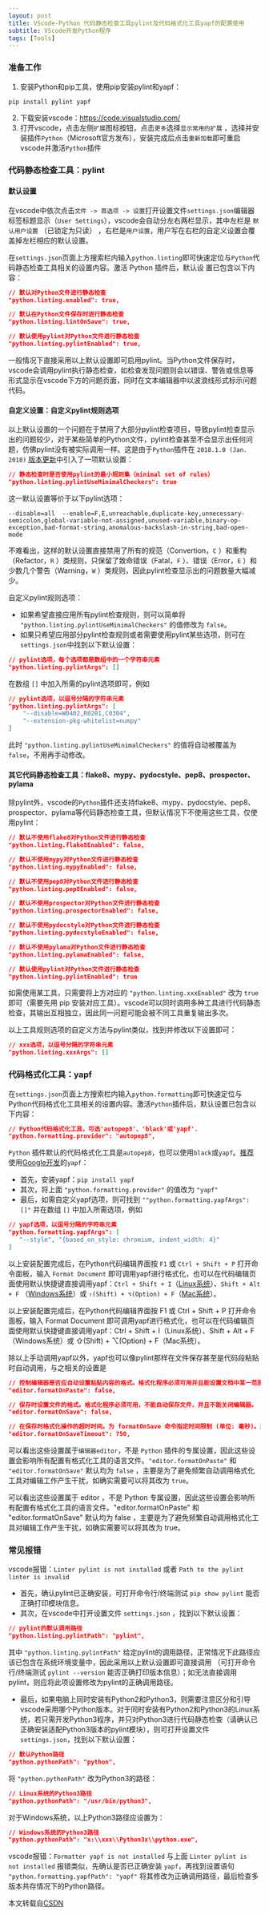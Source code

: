 ```yaml
---
layout: post
title: VScode-Python 代码静态检查工具pylint及代码格式化工具yapf的配置使用
subtitle: VScode开发Python程序
tags: [Tools]
---
```

<!-- ## VScode开发Python程序：代码静态检查工具pylint及代码格式化工具yapf的配置使用 -->

### 准备工作

1. 安装Python和pip工具，使用pip安装pylint和yapf：

```shell
pip install pylint yapf
```

2. 下载安装vscode：https://code.visualstudio.com/
3. 打开vscode，点击左侧`扩展`图标按钮，点击`更多`选择`显示常用的扩展` ，选择并安装插件`Python`（Microsoft官方发布），安装完成后点击`重新加载`即可重启vscode并激活`Python`插件

### 代码静态检查工具：pylint

#### 默认设置

在vscode中依次点击`文件 -> 首选项 -> 设置`打开设置文件`settings.json`编辑器标签标题显示（`User Settings`），vscode会自动分左右两栏显示，其中左栏是 `默认用户设置` （已锁定为只读） ，右栏是`用户设置`，用户写在右栏的自定义设置会覆盖掉左栏相应的默认设置。

在`settings.json`页面上方搜索栏内输入`python.linting`即可快速定位与`Python`代码静态检查工具相关的设置内容。激活 Python 插件后，默认设 置已包含以下内容：

```json
// 默认对Python文件进行静态检查
"python.linting.enabled": true,

// 默认在Python文件保存时进行静态检查
"python.linting.lintOnSave": true,

// 默认使用pylint对Python文件进行静态检查
"python.linting.pylintEnabled": true,
```

一般情况下直接采用以上默认设置即可启用pylint。当Python文件保存时，vscode会调用pylint执行静态检查，如检查发现问题则会以错误、警告或信息等形式显示在vscode下方的问题页面，同时在文本编辑器中以波浪线形式标示问题代码。

#### 自定义设置：自定义pylint规则选项

以上默认设置的一个问题在于禁用了大部分pylint检查项目，导致pylint检查显示出的问题较少，对于某些简单的Python文件，pylint检查甚至不会显示出任何问题，仿佛pylint没有被实际调用一样。这是由于`Python`插件在 `2018.1.0 (Jan. 2018)` [版本更新](https://devblogs.microsoft.com/python/python-in-visual-studio-code-jan-2018-release/)中引入了一项默认设置：

```json
// 静态检查时是否使用pylint的最小规则集（minimal set of rules）
"python.linting.pylintUseMinimalCheckers": true
```

这一默认设置等价于以下pylint选项：

```
--disable=all  --enable=F,E,unreachable,duplicate-key,unnecessary-semicolon,global-variable-not-assigned,unused-variable,binary-op-exception,bad-format-string,anomalous-backslash-in-string,bad-open-mode
```


不难看出，这样的默认设置直接禁用了所有的规范（Convertion，`C` ）和重构（Refactor，`R` ）类规则，只保留了致命错误（Fatal，`F` ）、错误（Error，`E` ）和少数几个警告（Warning，`W` ）类规则，因此pylint检查显示出的问题数量大幅减少。

自定义pylint规则选项：

- 如果希望直接应用所有pylint检查规则，则可以简单将 `"python.linting.pylintUseMinimalCheckers"` 的值修改为 `false`。
- 如果只希望应用部分pylint检查规则或者需要使用pylint某些选项，则可在`settings.json`中找到以下默认设置：

```json
// pylint选项，每个选项都是数组中的一个字符串元素
"python.linting.pylintArgs": []
```

在数组 `[]` 中加入所需的pylint选项即可，例如

```json
// pylint选项，以逗号分隔的字符串元素
"python.linting.pylintArgs": [
    "--disable=W0402,R0201,C0304", 
    "--extension-pkg-whitelist=numpy"
]
```

此时 `"python.linting.pylintUseMinimalCheckers"` 的值将自动被覆盖为 `false`，不用再手动修改。

#### 其它代码静态检查工具：flake8、mypy、pydocstyle、pep8、prospector、pylama

除pylint外，vscode的`Python`插件还支持flake8、mypy、pydocstyle、pep8、prospector、pylama等代码静态检查工具，但默认情况下不使用这些工具，仅使用pylint：

```json
// 默认不使用flake8对Python文件进行静态检查
"python.linting.flake8Enabled": false,

// 默认不使用mypy对Python文件进行静态检查
"python.linting.mypyEnabled": false,

// 默认不使用pep8对Python文件进行静态检查
"python.linting.pep8Enabled": false,

// 默认不使用prospector对Python文件进行静态检查
"python.linting.prospectorEnabled": false,

// 默认不使用pydocstyle对Python文件进行静态检查
"python.linting.pydocstyleEnabled": false,

// 默认不使用pylama对Python文件进行静态检查
"python.linting.pylamaEnabled": false,

// 默认使用pylint对Python文件进行静态检查
"python.linting.pylintEnabled": true
```

如需使用某工具，只需要将上方对应的 `"python.linting.xxxEnabled"` 改为 `true` 即可（需要先用 pip 安装对应工具）。vscode可以同时调用多种工具进行代码静态检查，其输出互相独立，因此同一问题可能会被不同工具重复输出多次。

以上工具规则选项的自定义方法与pylint类似，找到并修改以下设置即可：

```json
// xxx选项，以逗号分隔的字符串元素
"python.linting.xxxArgs": []
```

### 代码格式化工具：yapf

在`settings.json`页面上方搜索栏内输入`python.formatting`即可快速定位与Python代码格式化工具相关的设置内容。激活`Python`插件后，默认设置已包含以下内容：

```json
// Python代码格式化工具，可选'autopep8'、'black'或'yapf'.
"python.formatting.provider": "autopep8",
```

`Python` 插件默认的代码格式化工具是`autopep8`，也可以使用`black`或`yapf`。[推荐](https://blog.csdn.net/c1990h/article/details/80119873)使用[Google开发](https://github.com/google/yapf)的`yapf`：

- 首先，安装yapf：`pip install yapf`
- 其次，将上面 `"python.formatting.provider"` 的值改为 `"yapf"`
- 最后，如需自定义yapf选项，则可找到 `""python.formatting.yapfArgs": []"` 并在数组 `[]` 中加入所需选项，例如

```json
// yapf选项，以逗号分隔的字符串元素
"python.formatting.yapfArgs": [
   "--style", "{based_on_style: chromium, indent_width: 4}"
]
```


以上安装配置完成后，在Python代码编辑界面按 `F1` 或 `Ctrl + Shift + P` 打开命令面板，输入 `Format Document` 即可调用yapf进行格式化，也可以在代码编辑页面使用默认快捷键直接调用yapf：`Ctrl + Shift + I`（[Linux系统](https://code.visualstudio.com/shortcuts/keyboard-shortcuts-linux.pdf)）、`Shift + Alt + F` （[Windows系统](https://code.visualstudio.com/shortcuts/keyboard-shortcuts-windows.pdf)）或 `⇧(Shift) + ⌥(Option) + F`（[Mac系统](https://code.visualstudio.com/shortcuts/keyboard-shortcuts-macos.pdf)）。

以上安装配置完成后，在Python代码编辑界面按 F1 或 Ctrl + Shift + P 打开命令面板，输入 Format Document 即可调用yapf进行格式化，也可以在代码编辑页面使用默认快捷键直接调用yapf：Ctrl + Shift + I（Linux系统）、Shift + Alt + F （Windows系统）或 ⇧(Shift) + ⌥(Option) + F（Mac系统）。

除以上手动调用yapf以外，yapf也可以像pylint那样在文件保存甚至是代码段粘贴时自动调用，与之相关的设置是

```JSON
// 控制编辑器是否应自动设置粘贴内容的格式。格式化程序必须可用并且能设置文档中某一范围的格式。
"editor.formatOnPaste": false,

// 保存时设置文件的格式。格式化程序必须可用，不能自动保存文件，并且不能关闭编辑器。
"editor.formatOnSave": false,

// 在保存时格式化操作的超时时间。为 formatOnSave 命令指定时间限制 (单位: 毫秒)。运行超过设定时间的命令将被取消。
"editor.formatOnSaveTimeout": 750,
```


可以看出这些设置属于`编辑器editor`，不是 `Python` 插件的专属设置，因此这些设置会影响所有配置有格式化工具的语言文件。`"editor.formatOnPaste"` 和 `"editor.formatOnSave"` 默认均为 `false` ，主要是为了避免频繁自动调用格式化工具对编辑工作产生干扰，如确实需要可以将其改为 `true`。

可以看出这些设置属于 editor ，不是 Python 专属设置，因此这些设置会影响所有配置有格式化工具的语言文件。"editor.formatOnPaste" 和 "editor.formatOnSave" 默认均为 false ，主要是为了避免频繁自动调用格式化工具对编辑工作产生干扰，如确实需要可以将其改为 true。

### 常见报错

vscode报错：`Linter pylint is not installed` 或者 `Path to the pylint linter is invalid`

- 首先，确认pylint已正确安装，可打开命令行/终端测试 `pip show pylint` 能否正确打印模块信息。
- 其次，在vscode中打开设置文件 `settings.json` ，找到以下默认设置：

```json
// pylint的默认调用路径
"python.linting.pylintPath": "pylint",
```


其中 `"python.linting.pylintPath"` 给定pylint的调用路径，正常情况下此路径应该已包含在系统环境变量中，因此采用以上默认设置即可直接调用	（可打开命令行/终端测试 `pylint --version` 能否正确打印版本信息）；如无法直接调用pylint，则应将此项设置修改为pylint的正确调用路径。

- 最后，如果电脑上同时安装有Python2和Python3，则需要注意区分和引导vscode采用哪个Python版本。对于同时安装有Python2和Python3的Linux系统，若只需开发Python3程序，并只对Python3进行代码静态检查（请确认已正确安装适配Python3版本的pylint模块），则可打开设置文件`settings.json`，找到以下默认设置：

```json
// 默认Python路径
"python.pythonPath": "python",
```


将 `"python.pythonPath"` 改为Python3的路径：

```json
// Linux系统的Python3路径
"python.pythonPath": "/usr/bin/python3",
```


对于Windows系统，以上Python3路径应设置为：

```json
// Windows系统的Python3路径
"python.pythonPath": "x:\\xxx\\Python3x\\python.exe",
```

vscode报错：`Formatter yapf is not installed`
与上面 `Linter pylint is not installed` 报错类似，先确认是否已正确安装 `yapf`，再找到设置语句 `"python.formatting.yapfPath": "yapf"` 将其修改为正确调用路径，最后检查多版本共存情况下的Python路径。

本文转载自[CSDN](https://blog.csdn.net/sunxb10/article/details/80984243)

